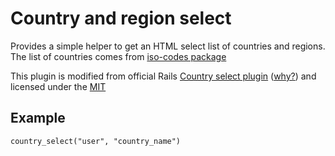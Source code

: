 # Country and region select

Provides a simple helper to get an HTML select list of countries and regions. 
The list of countries comes from [iso-codes package]( http://svn.debian.org/wsvn/pkg-isocodes/trunk/iso-codes/iso_3166/iso_3166.xml?op=file&rev=0&sc=0)

This plugin is modified from official Rails [Country select plugin](http://github.com/rails/country_select/tree/master) ([why?](http://hlb.yichi.org/blog/2008/09/22/258))
and licensed under the [MIT](http://www.opensource.org/licenses/mit-license.php)

## Example

    country_select("user", "country_name")